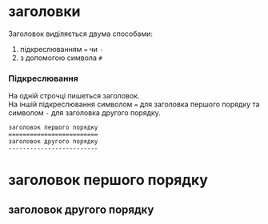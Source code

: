 # заголовки  
Заголовок виділяється двума способами:  
1. підкреслюванням `=` чи `-`  
2. з допомогою символа `#`  

### Підкреслювання  
На одній строчці пишеться заголовок.  
На іншій підкреслювання символом `=` для заголовка першого порядку та символом `-` для заголовка другого порядку.  

    заголовок першого порядку  
	=========================  
	заголовок другого порядку  
	-------------------------  

заголовок першого порядку
=========================  
заголовок другого порядку
-------------------------


